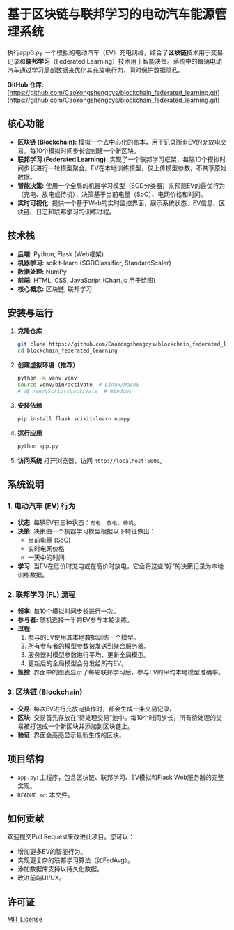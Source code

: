 # 基于区块链与联邦学习的电动汽车能源管理系统
执行app3.py
一个模拟的电动汽车（EV）充电网络，结合了**区块链**技术用于交易记录和**联邦学习**（Federated Learning）技术用于智能决策。系统中的每辆电动汽车通过学习局部数据来优化其充放电行为，同时保护数据隐私。

**GitHub 仓库:** [https://github.com/CaoYongshengcys/blockchain_federated_learning.git](https://github.com/CaoYongshengcys/blockchain_federated_learning.git)

## 核心功能

*   **区块链 (Blockchain):** 模拟一个去中心化的账本，用于记录所有EV的充放电交易。每10个模拟时间步长会创建一个新区块。
*   **联邦学习 (Federated Learning):** 实现了一个联邦学习框架，每隔10个模拟时间步长进行一轮模型聚合。EV在本地训练模型，仅上传模型参数，不共享原始数据。
*   **智能决策:** 使用一个全局的机器学习模型（SGD分类器）来预测EV的最优行为（充电、放电或待机），决策基于当前电量（SoC）、电网价格和时间。
*   **实时可视化:** 提供一个基于Web的实时监控界面，展示系统状态、EV信息、区块链、日志和联邦学习的训练过程。

## 技术栈

*   **后端:** Python, Flask (Web框架)
*   **机器学习:** scikit-learn (SGDClassifier, StandardScaler)
*   **数据处理:** NumPy
*   **前端:** HTML, CSS, JavaScript (Chart.js 用于绘图)
*   **核心概念:** 区块链, 联邦学习

## 安装与运行

1.  **克隆仓库**
    ```bash
    git clone https://github.com/CaoYongshengcys/blockchain_federated_learning.git
    cd blockchain_federated_learning
    ```

2.  **创建虚拟环境（推荐）**
    ```bash
    python -m venv venv
    source venv/bin/activate  # Linux/MacOS
    # 或 venv\Scripts\activate  # Windows
    ```

3.  **安装依赖**
    ```bash
    pip install flask scikit-learn numpy
    ```

4.  **运行应用**
    ```bash
    python app.py
    ```

5.  **访问系统**
    打开浏览器，访问 `http://localhost:5000`。

## 系统说明

### 1. 电动汽车 (EV) 行为
*   **状态:** 每辆EV有三种状态：`充电`、`放电`、`待机`。
*   **决策:** 决策由一个机器学习模型根据以下特征做出：
    *   当前电量 (SoC)
    *   实时电网价格
    *   一天中的时间
*   **学习:** 当EV在低价时充电或在高价时放电，它会将这些“好”的决策记录为本地训练数据。

### 2. 联邦学习 (FL) 流程
*   **频率:** 每10个模拟时间步长进行一次。
*   **参与者:** 随机选择一半的EV参与本轮训练。
*   **过程:**
    1.  参与的EV使用其本地数据训练一个模型。
    2.  所有参与者的模型参数被发送到聚合服务器。
    3.  服务器对模型参数进行平均，更新全局模型。
    4.  更新后的全局模型会分发给所有EV。
*   **监控:** 界面中的图表显示了每轮联邦学习后，参与EV的平均本地模型准确率。

### 3. 区块链 (Blockchain)
*   **交易:** 每次EV进行充放电操作时，都会生成一条交易记录。
*   **区块:** 交易首先存放在“待处理交易”池中。每10个时间步长，所有待处理的交易被打包成一个新区块并添加到区块链上。
*   **验证:** 界面会高亮显示最新生成的区块。

## 项目结构

*   `app.py`: 主程序，包含区块链、联邦学习、EV模拟和Flask Web服务器的完整实现。
*   `README.md`: 本文件。

## 如何贡献

欢迎提交Pull Request来改进此项目。您可以：
*   增加更多EV的智能行为。
*   实现更复杂的联邦学习算法（如FedAvg）。
*   添加数据库支持以持久化数据。
*   改进前端UI/UX。

## 许可证

[MIT License](LICENSE)

